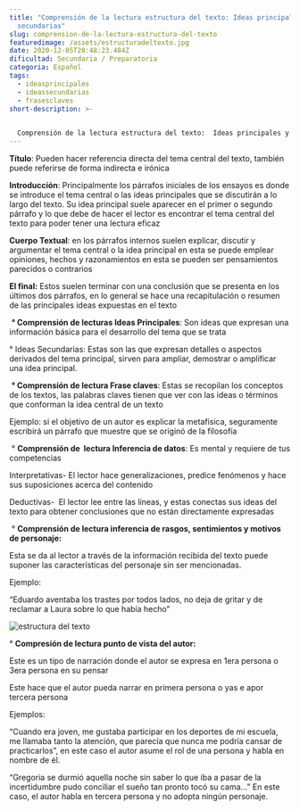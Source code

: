 ```yaml
---
title: "Comprensión de la lectura estructura del texto: Ideas principales y
  secundarias"
slug: comprension-de-la-lectura-estructura-del-texto
featuredimage: /assets/estructuradeltexto.jpg
date: 2020-12-05T20:48:23.484Z
dificultad: Secundaria / Preparatoria
categoria: Español
tags:
  - ideasprincipales
  - ideassecundarias
  - frasesclaves
short-description: >-
  

  Comprensión de la lectura estructura del texto:  Ideas principales y secundarias, Frases claves, Inferencia de datos, Inferencia de rasgos sentimientos y Motivos de personajes, Punto de vista del autor.
---
```

**Título**: Pueden hacer referencia directa del tema central del texto, también puede referirse de forma indirecta e irónica 

**Introducción**: Principalmente los párrafos iniciales de los ensayos es donde se introduce el tema central o las ideas principales que se discutirán a lo largo del texto. Su idea principal suele aparecer en el primer o segundo párrafo y lo que debe de hacer el lector es encontrar el tema central del texto para poder tener una lectura eficaz 

**Cuerpo Textual**: en los párrafos internos suelen explicar, discutir y argumentar el tema central o la idea principal en esta se puede emplear opiniones, hechos y razonamientos en esta se pueden ser pensamientos parecidos o contrarios 

**El final:** Estos suelen terminar con una conclusión que se presenta en los últimos dos párrafos, en lo general se hace una recapitulación o resumen de las principales ideas expuestas en el texto  



 **° Comprensión de lecturas Ideas Principales**: Son ideas que expresan una información básica para el desarrollo del tema que se trata 

° Ideas Secundarias: Estas son las que expresan detalles o aspectos derivados del tema principal, sirven para ampliar, demostrar o amplificar una idea principal. 



 **° Comprensión de lectura Frase claves**: Estas se recopilan los conceptos de los textos, las palabras claves tienen que ver con las ideas o términos que conforman la idea central de un texto 

Ejemplo: si el objetivo de un autor es explicar la metafísica, seguramente escribirá un párrafo que muestre que se originó de la filosofía

 ° **Comprensión de  lectura Inferencia de datos**: Es mental y requiere de tus competencias 

Interpretativas- El lector hace generalizaciones, predice fenómenos y hace sus suposiciones acerca del contenido  

Deductivas-  El lector lee entre las líneas, y estas conectas sus ideas del texto para obtener conclusiones que no están directamente expresadas 

 ° **Comprensión de lectura inferencia de rasgos, sentimientos y motivos de personaje:**

Esta se da al lector a través de la información recibida del texto puede suponer las características del personaje sin ser mencionadas.

Ejemplo:

“Eduardo aventaba los trastes por todos lados, no deja de gritar y de reclamar a Laura sobre lo que había hecho”

![estructura del texto ](/assets/estructuradeltexto.jpg "estructura del texto ")

° **Compresión de lectura punto de vista del autor:**

Este es un tipo de narración donde el autor se expresa en 1era persona o 3era persona en su pensar 

Este hace que el autor pueda narrar en primera persona o yas e apor tercera persona 

Ejemplos:

“Cuando era joven, me gustaba participar en los deportes de mi escuela, me llamaba tanto la atención, que parecía que nunca me podría cansar de practicarlos”, en este caso el autor asume el rol de una persona y habla en nombre de él.

“Gregoria se durmió aquella noche sin saber lo que iba a pasar de la incertidumbre pudo conciliar el sueño tan pronto tocó su cama…” En este caso, el autor habla en tercera persona y no adopta ningún personaje.